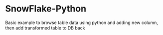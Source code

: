 # SnowFlake-Python
Basic example to browse table data using python and adding new column, then add transformed table to DB back
